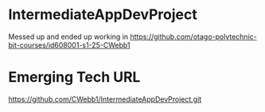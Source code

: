 # IntermediateAppDevProject
Messed up and ended up working in https://github.com/otago-polytechnic-bit-courses/id608001-s1-25-CWebb1

# Emerging Tech URL
https://github.com/CWebb1/IntermediateAppDevProject.git


